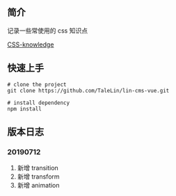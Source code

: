 ## 简介

记录一些常使用的 css 知识点

[CSS-knowledge](https://github.com/HtmlCss3/CSS-knowledge)

## 快速上手

```
# clone the project
git clone https://github.com/TaleLin/lin-cms-vue.git

# install dependency
npm install
```

## 版本日志

### 20190712

1. 新增 transition 
2. 新增 transform
3. 新增 animation
